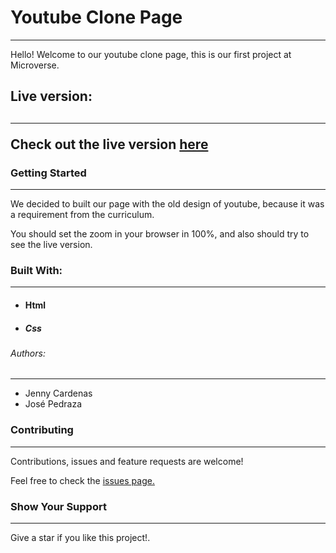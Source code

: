 <h1><strong>Youtube Clone Page</strong></h1>
<hr>
<p>Hello! Welcome to our youtube clone page, this is our first project at Microverse.</p>

<h2>Live version:<h2>
<hr>

<p>Check out the live version <a href="https://pastorp3.github.io">here</a></p>

<h3>Getting Started</h3>
<hr>
<p>We decided to built our page with the old design of youtube, because it was a requirement from the curriculum.</p>
<p>You should set the zoom in your browser in 100%, and also should try to see the live version. </p>


<h3>Built With:</h3>
<hr>
<ul>
    <li><h4>Html</h4></li>
    <li><h5>Css</h5></li>
</ul>

<h6>Authors:</h6>
<hr>
<ul>
    <li>Jenny Cardenas</li>
    <li>José Pedraza</li>
</ul>

<h3>Contributing</h3>
<hr>
<p>Contributions, issues and feature requests are welcome!</p>
<p>Feel free to check the <a href="https://github.com/janis-jenny/Youtube-clone-page/issues" target="blank">issues page.</a></p>


<h3>Show Your Support</h3>
<hr>
<p>Give a star if you like this project!.</p>

